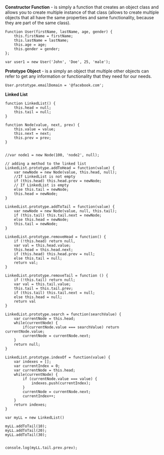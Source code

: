 **Constructor Function** - is simply a function that creates an object class and allows you to create multiple instance of that class \(allows to create multiple objects that all have the same properties and same functionality, because they are part of the same class\).

```
Function User(firstName, lastName, age, gender) {
    this.firstName = firstName;
    this.lastName = lastName;
    this.age = age; 
    this.gender = gender;
};

var user1 = new User('John', 'Doe', 25, 'male');
```

**Prototype Object** - is a simply an object that multiple other objects can refer to get any information or functionality that they need for our needs.

```
User.prototype.emailDomain = '@facebook.com';
```

**Linked List**

```
function LinkedList() {
    this.head = null;
    this.tail = null;
}

function Node(value, next, prev) {
    this.value = value;
    this.next = next;
    this.prev = prev;
}


//var node1 = new Node(100, 'node2', null);

// adding a method to the linked list
LinkedList.prototype.addToHead = function(value) {
    var newNode = new Node(value, this.head, null);
    //If LinkedList is not empty
    if (this.head) this.head.prev = newNode;
    // If LinkedList is empty
    else this.tail = newNode;
    this.head = newNode;
}

LinkedList.prototype.addToTail = function(value) {
    var newNode = new Node(value, null, this.tail);
    if (this.tail) this.tail.next = newNode;
    else this.head = newNode;
    this.tail = newNode;
}

LinkedList.prototype.removeHead = function() {
    if (!this.head) return null,
    var val = this.head.value;
    this.head = this.head.next;
    if (this.head) this.head.prev = null;
    else this.tail = null;
    return val;
}

LinkedList.prototype.removeTail = function () {
    if (!this.tail) return null;
    var val = this.tail.value;
    this.tail = this.tail.prev;
    if (this.tail) this.tail.next = null;
    else this.head = null;
    return val
}

LinkedList.prototype.search = function(searchValue) {
    var currentNode = this.head;
    while(currentNode) {
        if(currentNode.value === searchValue) return currentNode.value;
        currentNode = currentNode.next;
    }
    return null;
}

LinkedList.prototype.indexOf = function(value) {
    var indexes = [];
    var currentIndex = 0;
    var currentNode = this.head;
    while(currentNode) {
        if (currentNode.value === value) {
            indexes.push(currentIndex);
        }
        currentNode = currentNode.next;
        currentIndex++;
    }
    return indexes;
}

var myLL = new LinkedList()

myLL.addToTail(10);
myLL.addToTail(20);
myLL.addToTail(30);


console.log(myLL.tail.prev.prev);
```





